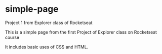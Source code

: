 # simple-page
Project 1 from Explorer class of Rocketseat

This is a simple page from the first Project of Explorer class on Rocketseat course

It includes basic uses of CSS and HTML.
